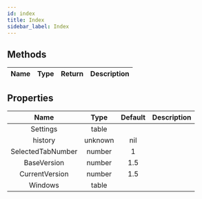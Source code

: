 ```yaml
---
id: index
title: Index
sidebar_label: Index
---
```


## Methods
|Name|Type|Return|Description|
|-|-|-|-|


## Properties
|Name|Type|Default|Description
|:-:|:-:|:-:|:-:|
|Settings|table
|history|unknown|nil
|SelectedTabNumber|number|1
|BaseVersion|number|1.5
|CurrentVersion|number|1.5
|Windows|table